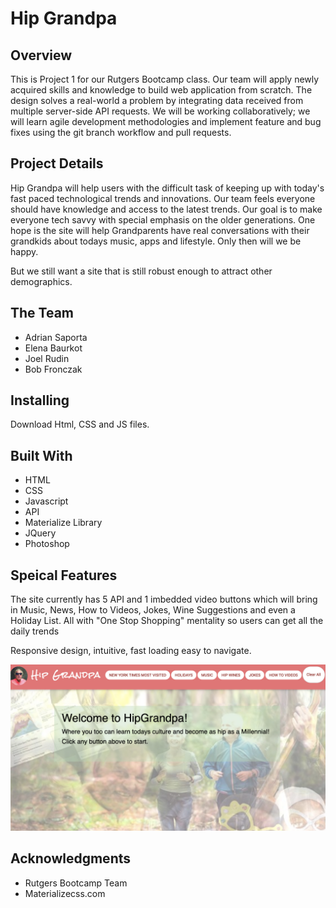 # Hip Grandpa 


## Overview
This is Project 1 for our Rutgers Bootcamp class. Our team will apply newly acquired skills and knowledge to build web application from scratch. The design solves a real-world a problem by integrating data received from multiple server-side API requests. We will be working collaboratively; we will learn agile development methodologies and implement feature and bug fixes using the git branch workflow and pull requests.


## Project Details
Hip Grandpa will help users with the difficult task of keeping up with today's fast paced technological trends and innovations. Our team feels everyone should have knowledge and access to the latest trends. Our goal is to make everyone tech savvy with special emphasis on the older generations. One hope is the site will help Grandparents have real conversations with their grandkids about todays music, apps and lifestyle. Only then will we be happy.

But we still want a site that is still robust enough to attract other demographics. 



## The Team
* Adrian Saporta
* Elena Baurkot
* Joel Rudin
* Bob Fronczak



## Installing
Download Html, CSS and JS files.

## Built With
* HTML
* CSS
* Javascript
* API
* Materialize Library
* JQuery
* Photoshop

## Speical Features
The site currently has 5 API and 1 imbedded video buttons which will bring in Music, News, How to Videos, Jokes, Wine Suggestions and even a Holiday List.  All with "One Stop Shopping" mentality so users can get all the daily trends


Responsive design, intuitive, fast loading easy to navigate.


<img src="assets/images/project-hipgrandpa.png" alt="hipGrandpa">



## Acknowledgments
* Rutgers Bootcamp Team
* Materializecss.com

